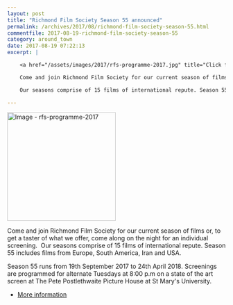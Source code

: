 ```yaml
---
layout: post
title: "Richmond Film Society Season 55 announced"
permalink: /archives/2017/08/richmond-film-society-season-55.html
commentfile: 2017-08-19-richmond-film-society-season-55
category: around_town
date: 2017-08-19 07:22:13
excerpt: |

    <a href="/assets/images/2017/rfs-programme-2017.jpg" title="Click for a larger image"><img src="/assets/images/2017/rfs-programme-2017-thumb.jpg" width="150" alt="Image - rfs-programme-2017"  class="photo right"/></a>

    Come and join Richmond Film Society for our current season of films or, to get a taster of what we offer, come along on the night for an individual screening.

    Our seasons comprise of 15 films of international repute. Season 55 includes films from Europe, South America, Iran and USA.

---
```


<a href="/assets/images/2017/rfs-programme-2017.jpg" title="Click for a larger image"><img src="/assets/images/2017/rfs-programme-2017-thumb.jpg" width="250" alt="Image - rfs-programme-2017"  class="photo right"/></a>

Come and join Richmond Film Society for our current season of films or, to get a taster of what we offer, come along on the night for an individual screening.
​
Our seasons comprise of 15 films of international repute. Season 55 includes films from Europe, South America, Iran and USA.

Season 55 runs from 19th September 2017 to 24th April 2018. Screenings are programmed for alternate Tuesdays at 8:00 p.m on a state of the art screen at The Pete Postlethwaite Picture House at St Mary's University.

-   [More information](https://www.richmondfilmsoc.org.uk/)
